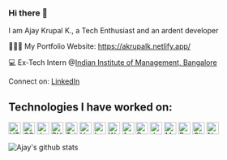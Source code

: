 ### Hi there 👋

I am Ajay Krupal K., a Tech Enthusiast and an ardent developer

👨🏼‍🎓 My Portfolio Website: https://akrupalk.netlify.app/

💻 Ex-Tech Intern @<a href="https://iimbx.iimb.ac.in/">Indian Institute of Management, Bangalore</a>

Connect on: <a href="https://www.linkedin.com/in/ajaykrupalk/">LinkedIn</a>

## Technologies I have worked on:
<span>
  <img src="https://cdn-icons-png.flaticon.com/512/63/63767.png" alt="HTML" height="24" width="24"/>
  <img src="https://cdn-icons-png.flaticon.com/512/919/919826.png?w=360" alt="CSS" height="24" width="24"/>
  <img src="https://upload.wikimedia.org/wikipedia/commons/6/6a/JavaScript-logo.png" alt="JavaScript" height="24" width="24"/>
  <img src="https://upload.wikimedia.org/wikipedia/commons/thumb/2/27/PHP-logo.svg/2560px-PHP-logo.svg.png" alt="PHP" height="24" width="24"/>
  <img src="https://upload.wikimedia.org/wikipedia/commons/thumb/d/d5/Tailwind_CSS_Logo.svg/2048px-Tailwind_CSS_Logo.svg.png" alt="Tailwind CSS" height="24" width="24"/>
  <img src="https://upload.wikimedia.org/wikipedia/commons/thumb/9/95/Vue.js_Logo_2.svg/1184px-Vue.js_Logo_2.svg.png" alt="VueJS" height="24" width="24"/>
  <img src="https://upload.wikimedia.org/wikipedia/commons/thumb/9/9a/Laravel.svg/1200px-Laravel.svg.png" alt="Laravel" height="24" width="24"/>
  <img src="https://s.w.org/style/images/about/WordPress-logotype-simplified.png" alt="WordPress" height="24" width="24"/>
  <img src="https://upload.wikimedia.org/wikipedia/commons/thumb/9/93/Amazon_Web_Services_Logo.svg/1280px-Amazon_Web_Services_Logo.svg.png" alt="AWS" height="24" width="24"/>
  <img src="https://upload.wikimedia.org/wikipedia/commons/thumb/c/c3/Python-logo-notext.svg/1869px-Python-logo-notext.svg.png" alt="Python" height="24" width="24"/>
  <img src="https://cdn-icons-png.flaticon.com/512/226/226777.png" alt="Java" height="24" width="24"/>
  <img src="https://1000logos.net/wp-content/uploads/2020/08/MySQL-Logo.png" alt="MySQL" height="24" width="24"/>
  <img src="https://upload.wikimedia.org/wikipedia/commons/thumb/a/a7/React-icon.svg/2300px-React-icon.svg.png" alt="React" height="24" width="24"/>
  <img src="https://cdn-icons-png.flaticon.com/512/25/25231.png" alt="GitHub" height="24" width="24"/>
  <img src="https://cdn.freebiesupply.com/logos/large/2x/netlify-logo-png-transparent.png" alt="Netlify" height="24" width="24"/>
</span>

![Ajay's github stats](https://github-readme-stats.vercel.app/api?username=ajaykrupalk)
